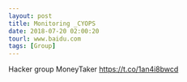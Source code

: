 ```yaml
---
layout: post
title: Monitoring _CYOPS
date: 2018-07-20 02:00:20
tourl: www.baidu.com
tags: [Group]
---
```

Hacker group MoneyTaker https://t.co/1an4i8bwcd